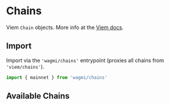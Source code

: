 <script setup>
import SearchChains from '../../components/SearchChains.vue'
</script>

# Chains

Viem `Chain` objects. More info at the [Viem docs](https://viem.sh/docs/chains/introduction).

## Import

Import via the `'wagmi/chains'` entrypoint (proxies all chains from `'viem/chains'`).

```ts
import { mainnet } from 'wagmi/chains'
```

## Available Chains

<SearchChains />

<!--@include: @shared/create-chain.md-->
